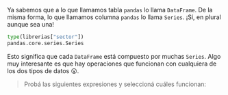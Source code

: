 Ya sabemos que a lo que llamamos tabla `pandas` lo llama `DataFrame`. De la misma forma, lo que llamamos columna `pandas` lo llama `Series`. ¡Sí, en plural aunque sea una! 

```python
type(librerias["sector"])
pandas.core.series.Series
```

Esto significa que cada `DataFrame` está compuesto por muchas `Series`. Algo muy interesante es que hay operaciones que funcionan con cualquiera de los dos tipos de datos 😮. 

> Probá las siguientes expresiones y seleccioná cuáles funcionan:
